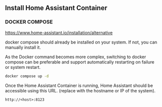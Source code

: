 ## Install Home Assistant Container

### DOCKER COMPOSE

<https://www.home-assistant.io/installation/alternative>

docker compose should already be installed on your system. If not, you can manually install it.

As the Docker command becomes more complex, switching to docker compose can be preferable and support automatically restarting on failure or system restart.

```bash
docker compose up -d
```

Once the Home Assistant Container is running, Home Assistant should be accessible using this URL. (replace with the hostname or IP of the system).

```
http://<host>:8123 
```
